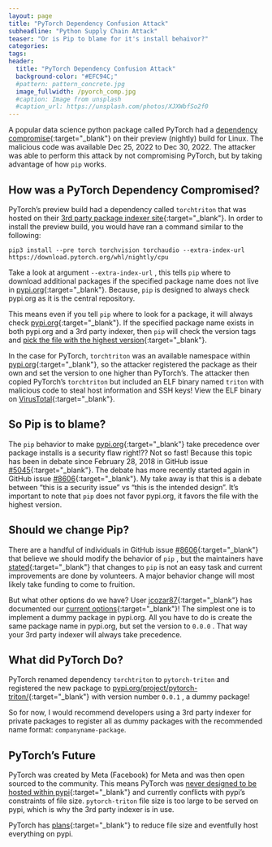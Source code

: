 ```yaml
---
layout: page
title: "PyTorch Dependency Confusion Attack"
subheadline: "Python Supply Chain Attack"
teaser: "Or is Pip to blame for it's install behaivor?"
categories:
tags:
header:
  title: "PyTorch Dependency Confusion Attack"
  background-color: "#EFC94C;"
  #pattern: pattern_concrete.jpg
  image_fullwidth: /pyorch_comp.jpg
  #caption: Image from unsplash
  #caption_url: https://unsplash.com/photos/XJXWbfSo2f0
---
```


A popular data science python package called PyTorch had a [dependency compromise](https://pytorch.org/blog/compromised-nightly-dependency/){:target="_blank"} on their preview (nightly) build for Linux. The malicious code was available Dec 25, 2022 to Dec 30, 2022. The attacker was able to perform this attack by not compromising PyTorch, but by taking advantage of how `pip` works.

## How was a PyTorch Dependency Compromised?

PyTorch’s preview build had a dependency called `torchtriton` that was hosted on their [3rd party package indexer site](https://download.pytorch.org/whl/){:target="_blank"}. In order to install the preview build, you would have ran a command similar to the following:

`pip3 install --pre torch torchvision torchaudio --extra-index-url https://download.pytorch.org/whl/nightly/cpu`

Take a look at argument `--extra-index-url` , this tells `pip` where to download additional packages if the specified package name does not live in [pypi.org](http://pypi.org){:target="_blank"}. Because, `pip` is designed to always check pypi.org as it is the central repository.

This means even if you tell `pip` where to look for a package, it will always check [pypi.org](http://pypi.org){:target="_blank"}. If the specified package name exists in both pypi.org and a 3rd party indexer, then `pip` will check the version tags and [pick the file with the highest version](https://github.com/pypa/pip/issues/8606#issuecomment-788124257){:target="_blank"}.

In the case for PyTorch, `torchtriton` was an available namespace within [pypi.org](http://pypi.org){:target="_blank"}, so the attacker registered the package as their own and set the version to one higher than PyTorch’s. The attacker then copied PyTorch’s `torchtriton` but included an ELF binary named `triton` with malicious code to steal host information and SSH keys! View the ELF binary on [VirusTotal](https://www.virustotal.com/gui/file/2385b29489cd9e35f92c072780f903ae2e517ed422eae67246ae50a5cc738a0e/details){:target="_blank"}.

## So Pip is to blame?

The `pip` behavior to make [pypi.org](http://pypi.org){:target="_blank"} take precedence over package installs is a security flaw right!?? Not so fast! Because this topic has been in debate since February 28, 2018 in GitHub issue [#5045](https://github.com/pypa/pip/issues/5045){:target="_blank"}. The debate has more recently started again in GitHub issue [#8606](https://github.com/pypa/pip/issues/8606){:target="_blank"}. My take away is that this is a debate between “this is a security issue” vs “this is the intended design”. It’s important to note that `pip` does not favor pypi.org, it favors the file with the highest version.

## Should we change Pip?

There are a handful of individuals in GitHub issue [#8606](https://github.com/pypa/pip/issues/8606){:target="_blank"} that believe we should modify the behavior of `pip` , but the maintainers have [stated](https://github.com/pypa/pip/issues/8606#issuecomment-1370303166){:target="_blank"} that changes to `pip` is not an easy task and current improvements are done by volunteers. A major behavior change will most likely take funding to come to fruition.

But what other options do we have? User [jcozar87](https://github.com/jcozar87){:target="_blank"} has documented our [current options](https://github.com/pypa/pip/issues/8606#issuecomment-1160838686){:target="_blank"}! The simplest one is to implement a dummy package in pypi.org. All you have to do is create the same package name in pypi.org, but set the version to `0.0.0` . That way your 3rd party indexer will always take precedence.

## What did PyTorch Do?

PyTorch renamed dependency `torchtriton` to `pytorch-triton` and registered the new package to [pypi.org/project/pytorch-triton/](https://pypi.org/project/pytorch-triton/){:target="_blank"} with version number `0.0.1` , a dummy package!

So for now, I would recommend developers using a 3rd party indexer for private packages to register all as dummy packages with the recommended name format: `companyname-package`.

## PyTorch’s Future

PyTorch was created by Meta (Facebook) for Meta and was then open sourced to the community. This means PyTorch was [never designed to be hosted within pypi](https://github.com/pytorch/pytorch/issues/26340#issuecomment-1368500377){:target="_blank"} and currently conflicts with pypi’s constraints of file size. `pytorch-triton` file size is too large to be served on pypi, which is why the 3rd party indexer is in use.

PyTorch has [plans](https://github.com/pytorch/pytorch/issues/26340#issuecomment-1369248199){:target="_blank"} to reduce file size and eventfully host everything on pypi.
